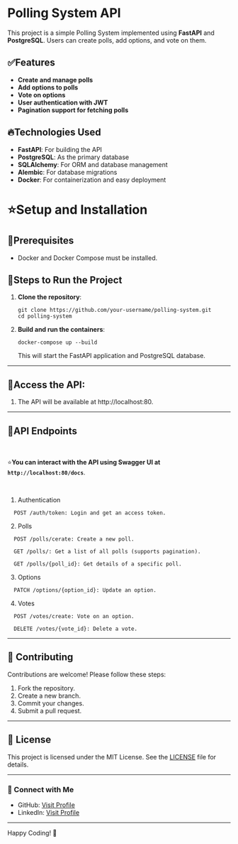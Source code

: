 # Polling System API

This project is a simple Polling System implemented using **FastAPI** and **PostgreSQL**. Users can create polls, add options, and vote on them.

## ✅Features

- **Create and manage polls**
- **Add options to polls**
- **Vote on options**
- **User authentication with JWT**
- **Pagination support for fetching polls**
<!-- - **Unit tests for API endpoints** -->

## 🔥Technologies Used

- **FastAPI**: For building the API
- **PostgreSQL**: As the primary database
- **SQLAlchemy**: For ORM and database management
- **Alembic**: For database migrations
- **Docker**: For containerization and easy deployment
<!-- - **Pytest**: For writing unit tests  -->

# ⭐Setup and Installation

## 📌Prerequisites

- Docker and Docker Compose must be installed.

## 📌Steps to Run the Project

1. **Clone the repository**:
    ```
    git clone https://github.com/your-username/polling-system.git
    cd polling-system
    ```
2. **Build and run the containers**:
    ```
    docker-compose up --build
    ```
    This will start the FastAPI application and PostgreSQL database.

---

## 🔎Access the API:

1. The API will be available at http://localhost:80.


---

## 🧾API Endpoints
</br>

⭐**You can interact with the API using Swagger UI at `http://localhost:80/docs`**.

</br>

1. Authentication
  ```
    POST /auth/token: Login and get an access token.
  ```

2. Polls
  ```
    POST /polls/cerate: Create a new poll.

    GET /polls/: Get a list of all polls (supports pagination).

    GET /polls/{poll_id}: Get details of a specific poll.
  ```

3. Options
  ```
    PATCH /options/{option_id}: Update an option.
  ```

4. Votes
  ```
    POST /votes/create: Vote on an option.

    DELETE /votes/{vote_id}: Delete a vote.
  ```

---
<!--
### Running Tests

- To run the unit tests, use the following command:
```
docker-compose exec app pytest
```
-->

## 🤝 Contributing

Contributions are welcome! Please follow these steps:
1. Fork the repository.
2. Create a new branch.
3. Commit your changes.
4. Submit a pull request.

---

## 📜 License

This project is licensed under the MIT License. See the [LICENSE](LICENSE) file for details.


---

### 🔗 Connect with Me
- GitHub: [Visit Profile](https://github.com/erfansafarzad7)
- LinkedIn: [Visit Profile](https://linkedin.com/in/erfansafarzad7)

---

Happy Coding! 🎉








   
